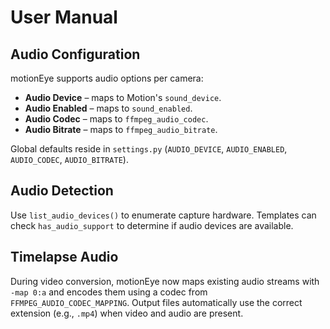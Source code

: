 <!-- version: 2025-08-26 -->

# User Manual

## Audio Configuration
motionEye supports audio options per camera:
- **Audio Device** – maps to Motion's `sound_device`.
- **Audio Enabled** – maps to `sound_enabled`.
- **Audio Codec** – maps to `ffmpeg_audio_codec`.
- **Audio Bitrate** – maps to `ffmpeg_audio_bitrate`.

Global defaults reside in `settings.py` (`AUDIO_DEVICE`, `AUDIO_ENABLED`, `AUDIO_CODEC`, `AUDIO_BITRATE`).

## Audio Detection
Use `list_audio_devices()` to enumerate capture hardware. Templates can check
`has_audio_support` to determine if audio devices are available.

## Timelapse Audio
During video conversion, motionEye now maps existing audio streams with `-map 0:a` and
encodes them using a codec from `FFMPEG_AUDIO_CODEC_MAPPING`. Output files automatically
use the correct extension (e.g., `.mp4`) when video and audio are present.
